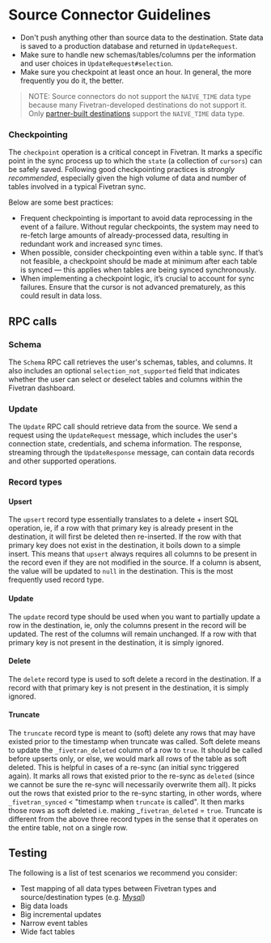 # Source Connector Guidelines

- Don't push anything other than source data to the destination. State data is saved to a production database and returned in `UpdateRequest`.
- Make sure to handle new schemas/tables/columns per the information and user choices in `UpdateRequest#selection`.
- Make sure you checkpoint at least once an hour. In general, the more frequently you do it, the better.

> NOTE: Source connectors do not support the `NAIVE_TIME` data type because many Fivetran-developed destinations do not support it. Only [partner-built destinations](README.md#destinations) support the `NAIVE_TIME` data type.

### Checkpointing
The `checkpoint` operation is a critical concept in Fivetran. It marks a specific point in the sync process up to which the `state` (a collection of `cursors`) can be safely saved. Following good checkpointing practices is _strongly recommended_, especially given the high volume of data and number of tables involved in a typical Fivetran sync.

Below are some best practices:
- Frequent checkpointing is important to avoid data reprocessing in the event of a failure. Without regular checkpoints, the system may need to re-fetch large amounts of already-processed data, resulting in redundant work and increased sync times.
- When possible, consider checkpointing even within a table sync. If that’s not feasible, a checkpoint should be made at minimum after each table is synced — this applies when tables are being synced synchronously.
- When implementing a checkpoint logic, it’s crucial to account for sync failures. Ensure that the cursor is not advanced prematurely, as this could result in data loss.

## RPC calls
### Schema
The `Schema` RPC call retrieves the user's schemas, tables, and columns. It also includes an optional `selection_not_supported` field that indicates whether the user can select or deselect tables and columns within the Fivetran dashboard.

### Update
The `Update` RPC call should retrieve data from the source. We send a request using the `UpdateRequest` message, which includes the user's connection state, credentials, and schema information. The response, streaming through the `UpdateResponse` message, can contain data records and other supported operations.

### Record types

#### Upsert
The `upsert` record type essentially translates to a delete + insert SQL operation, ie, if a row with that primary key is already present in the destination, it will first be deleted then re-inserted. If the row with that primary key does not exist in the destination, it boils down to a simple insert.
This means that `upsert` always requires all columns to be present in the record even if they are not modified in the source. If a column is absent, the value will be updated to `null` in the destination.
This is the most frequently used record type.

#### Update
The `update` record type should be used when you want to partially update a row in the destination, ie, only the columns present in the record will be updated. The rest of the columns will remain unchanged. If a row with that primary key is not present in the destination, it is simply ignored.

#### Delete
The `delete` record type is used to soft delete a record in the destination. If a record with that primary key is not present in the destination, it is simply ignored.

#### Truncate
The `truncate` record type is meant to (soft) delete any rows that may have existed prior to the timestamp when truncate was called. Soft delete means to update the `_fivetran_deleted` column of a row to `true`.
It should be called before upserts only, or else, we would mark all rows of the table as soft deleted.
This is helpful in cases of a re-sync (an initial sync triggered again). It marks all rows that existed prior to the re-sync as `deleted` (since we cannot be sure the re-sync will necessarily overwrite them all). It picks out the rows that existed prior to the re-sync starting, in other words, where `_fivetran_synced` < "timestamp when `truncate` is called". It then marks those rows as soft deleted i.e. making _`fivetran_deleted` = `true`.
Truncate is different from the above three record types in the sense that it operates on the entire table, not on a single row.

## Testing
The following is a list of test scenarios we recommend you consider:

- Test mapping of all data types between Fivetran types and source/destination types (e.g. [Mysql](https://fivetran.com/docs/databases/mysql#typetransformationsandmapping))
- Big data loads
- Big incremental updates
- Narrow event tables
- Wide fact tables
